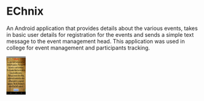 # EChnix
An Android application that provides details about the various events, takes in basic user details for registration for the events and sends a simple text message to the event management head.
This application was used in college for event management and participants tracking.

<img src="https://github.com/rakshith095/EChnix/blob/master/screenshots/device-2015-12-02-103527.png" width="50" height="100">